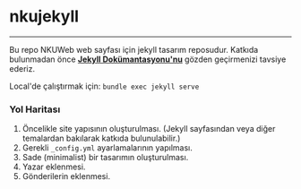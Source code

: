 # nkujekyll
------------------------------
Bu repo NKUWeb web sayfası için jekyll tasarım reposudur. Katkıda bulunmadan önce **[Jekyll Dokümantasyonu'nu](https://jekyllrb.com/docs)** gözden geçirmenizi tavsiye ederiz. 

Local'de çalıştırmak için: `bundle exec jekyll serve` 

### Yol Haritası
1. Öncelikle site yapısının oluşturulması. (Jekyll sayfasından veya diğer temalardan bakılarak katkıda bulunulabilir.)
2. Gerekli `_config.yml` ayarlamalarının yapılması.
3. Sade (minimalist) bir tasarımın oluşturulması.
4. Yazar eklenmesi.
5. Gönderilerin eklenmesi.
